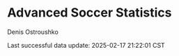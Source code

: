 # Advanced Soccer Statistics
Denis Ostroushko

<!-- gfm -->

Last successful data update: 2025-02-17 21:22:01 CST
